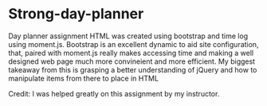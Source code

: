 # Strong-day-planner

Day planner assignment HTML was created using bootstrap and time log using moment.js. Bootstrap is an excellent dynamic to aid site configuration, that, paired with moment.js really makes accessing time and making a well designed web page much more convineient and more efficient. My biggest takeaway from this is grasping a better understanding of jQuery and how to manipulate items from there to place in HTML

Credit: I was helped greatly on this assignment by my instructor.
